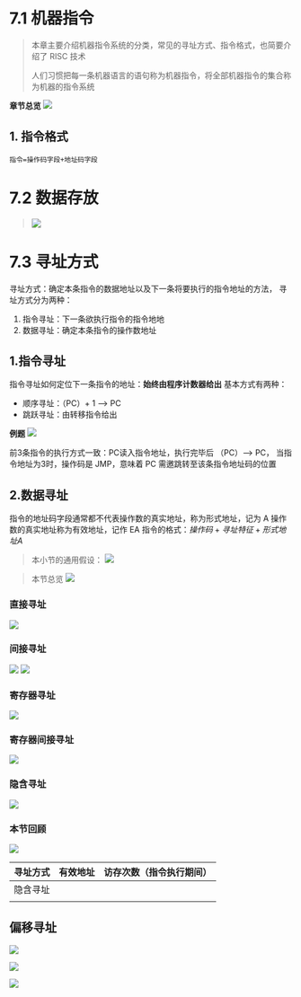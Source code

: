 # 7.1 机器指令
> 本章主要介绍机器指令系统的分类，常见的寻址方式、指令格式，也简要介绍了 RISC 技术
> 
> 人们习惯把每一条机器语言的语句称为机器指令，将全部机器指令的集合称为机器的指令系统
>

**章节总览**
![](https://ypic.oss-cn-hangzhou.aliyuncs.com/202210301139831.png)

## 1. 指令格式
`指令=操作码字段+地址码字段`

# 7.2 数据存放
>![](https://ypic.oss-cn-hangzhou.aliyuncs.com/202210301221628.png)



# 7.3 寻址方式
寻址方式：确定本条指令的数据地址以及下一条将要执行的指令地址的方法，
寻址方式分为两种：
1. 指令寻址：下一条欲执行指令的指令地地
 2. 数据寻址：确定本条指令的操作数地址

## 1.指令寻址
指令寻址如何定位下一条指令的地址：**始终由程序计数器给出**
基本方式有两种：
- 顺序寻址：（PC）+ 1 ——> PC
- 跳跃寻址：由转移指令给出

**例题**
![](https://ypic.oss-cn-hangzhou.aliyuncs.com/202210301218527.png)

前3条指令的执行方式一致：PC读入指令地址，执行完毕后 （PC）——> PC，
当指令地址为3时，操作码是 JMP，意味着 PC 需邀跳转至该条指令地址码的位置

## 2.数据寻址
指令的地址码字段通常都不代表操作数的真实地址，称为形式地址，记为 A
操作数的真实地址称为有效地址，记作 EA
指令的格式：$操作码+寻址特征+形式地址A$

>本小节的通用假设：
>![](https://ypic.oss-cn-hangzhou.aliyuncs.com/202210301348944.png)

> 本节总览
> ![](https://ypic.oss-cn-hangzhou.aliyuncs.com/202210301413025.png)


### 直接寻址
![](https://ypic.oss-cn-hangzhou.aliyuncs.com/202210301347912.png)


### 间接寻址
![](https://ypic.oss-cn-hangzhou.aliyuncs.com/202210301351566.png)
![](https://ypic.oss-cn-hangzhou.aliyuncs.com/202210301353574.png)

### 寄存器寻址
![](https://ypic.oss-cn-hangzhou.aliyuncs.com/202210301357220.png)

### 寄存器间接寻址
![](https://ypic.oss-cn-hangzhou.aliyuncs.com/202210301401724.png)

### 隐含寻址
![](https://ypic.oss-cn-hangzhou.aliyuncs.com/202210301403378.png)

### 本节回顾
![](https://ypic.oss-cn-hangzhou.aliyuncs.com/202210301411260.png)

| 寻址方式 | 有效地址 | 访存次数（指令执行期间） |
| -------- | -------- | ------------------------ |
| 隐含寻址 |          |                          |
|          |          |                          |


## 偏移寻址
![](https://ypic.oss-cn-hangzhou.aliyuncs.com/202210301421260.png)


![](https://ypic.oss-cn-hangzhou.aliyuncs.com/202210301421593.png)


![](https://ypic.oss-cn-hangzhou.aliyuncs.com/202210301423359.png)

